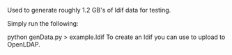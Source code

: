 Used to generate roughly 1.2 GB's of ldif data for testing.

Simply run the following:

python genData.py > example.ldif
To create an ldif you can use to upload to OpenLDAP.
